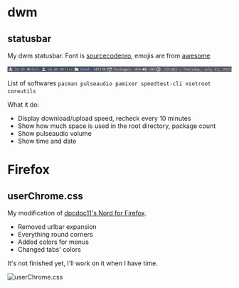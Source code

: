 # dwm
## statusbar
My dwm statusbar. Font is [sourcecodepro](https://www.archlinux.org/packages/extra/any/adobe-source-code-pro-fonts/), emojis are from [awesome](https://www.archlinux.org/packages/community/any/awesome-terminal-fonts/)

![statusbar](https://github.com/giabao141104/dotfiles/blob/master/dwm/statusbar.png)

List of softwares
```pacman pulseaudio pamixer speedtest-cli xsetroot coreutils```

What it do:
* Display download/upload speed, recheck every 10 minutes
* Show how much space is used in the root directory, package count
* Show pulseaudio volume
* Show time and date

# Firefox
## userChrome.css
My modification of [dpcdpc11's Nord for Firefox](https://www.deviantart.com/dpcdpc11/art/Nord-for-Firefox-837860916).

* Removed urlbar expansion
* Everything round corners
* Added colors for menus
* Changed tabs' colors

It's not finished yet, I'll work on it when I have time.

![userChrome.css](https://github.com/giabao141104/dotfiles/blob/master/firefox/2020-07-23_01-46-16_R.png)
